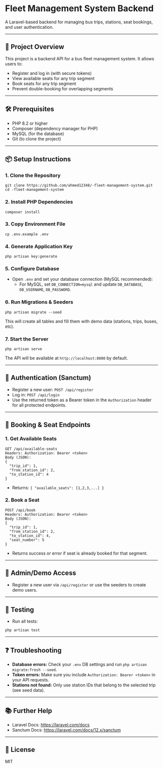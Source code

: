 # Fleet Management System Backend

A Laravel-based backend for managing bus trips, stations, seat bookings, and user authentication.

---

## 🚀 Project Overview
This project is a backend API for a bus fleet management system. It allows users to:
- Register and log in (with secure tokens)
- View available seats for any trip segment
- Book seats for any trip segment
- Prevent double-booking for overlapping segments

---

## 🛠️ Prerequisites
- PHP 8.2 or higher
- Composer (dependency manager for PHP)
- MySQL (for the database)
- Git (to clone the project)

---

## 📦 Setup Instructions

### 1. Clone the Repository
```
git clone https://github.com/ahmed12348/-fleet-management-system.git
cd -fleet-management-system
```

### 2. Install PHP Dependencies
```
composer install
```

### 3. Copy Environment File
```
cp .env.example .env
```

### 4. Generate Application Key
```
php artisan key:generate
```

### 5. Configure Database
- Open `.env` and set your database connection (MySQL recommended):
  - For MySQL, set `DB_CONNECTION=mysql` and update `DB_DATABASE`, `DB_USERNAME`, `DB_PASSWORD`.

### 6. Run Migrations & Seeders
```
php artisan migrate --seed
```
This will create all tables and fill them with demo data (stations, trips, buses, etc).



### 7. Start the Server
```
php artisan serve
```
The API will be available at `http://localhost:8000` by default.

---

## 🔑 Authentication (Sanctum)
- Register a new user: `POST /api/register`
- Log in: `POST /api/login`
- Use the returned token as a Bearer token in the `Authorization` header for all protected endpoints.

---

## 🚌 Booking & Seat Endpoints

### 1. Get Available Seats
```
GET /api/available-seats
Headers: Authorization: Bearer <token>
Body (JSON):
{
  "trip_id": 1,
  "from_station_id": 2,
  "to_station_id": 4
}
```
- Returns: `{ "available_seats": [1,2,3,...] }`

### 2. Book a Seat
```
POST /api/book
Headers: Authorization: Bearer <token>
Body (JSON):
{
  "trip_id": 1,
  "from_station_id": 2,
  "to_station_id": 4,
  "seat_number": 5
}
```
- Returns success or error if seat is already booked for that segment.

---

## 👤 Admin/Demo Access
- Register a new user via `/api/register` or use the seeders to create demo users.

---

## 🧪 Testing
- Run all tests:
```
php artisan test
```

---

## ❓ Troubleshooting
- **Database errors:** Check your `.env` DB settings and run `php artisan migrate:fresh --seed`.
- **Token errors:** Make sure you include `Authorization: Bearer <token>` in your API requests.
- **Stations not found:** Only use station IDs that belong to the selected trip (see seed data).

---

## 📚 Further Help
- Laravel Docs: https://laravel.com/docs
- Sanctum Docs: https://laravel.com/docs/12.x/sanctum

---

## 📝 License
MIT

